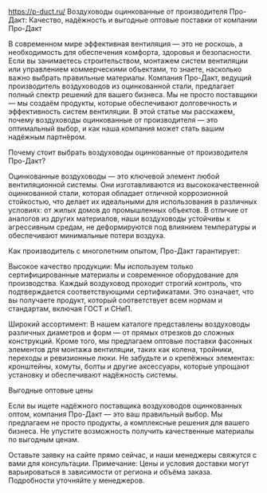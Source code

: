 https://p-duct.ru/
Воздуховоды оцинкованные от производителя Про-Дакт: Качество, надёжность и выгодные оптовые поставки от компании Про-Дакт

В современном мире эффективная вентиляция — это не роскошь, а необходимость для обеспечения комфорта, здоровья и безопасности. Если вы занимаетесь строительством, монтажем систем вентиляции или управлением коммерческими объектами, то знаете, насколько важно выбрать правильные материалы. Компания Про-Дакт, ведущий производитель воздуховодов из оцинкованной стали, предлагает полный спектр решений для вашего бизнеса. Мы не просто поставщики — мы создаём продукты, которые обеспечивают долговечность и эффективность систем вентиляции. В этой статье мы расскажем, почему воздуховоды оцинкованные от производителя — это оптимальный выбор, и как наша компания может стать вашим надёжным партнёром.

Почему стоит выбрать воздуховоды оцинкованные от производителя Про-Дакт?

Оцинкованные воздуховоды — это ключевой элемент любой вентиляционной системы. Они изготавливаются из высококачественной оцинкованной стали, которая обладает отличной коррозионной стойкостью, что делает их идеальными для использования в различных условиях: от жилых домов до промышленных объектов. В отличие от аналогов из других материалов, наши воздуховоды устойчивы к агрессивным средам, не деформируются под влиянием температуры и обеспечивают минимальные потери воздуха.

Как производитель с многолетним опытом, Про-Дакт гарантирует:

Высокое качество продукции: Мы используем только сертифицированные материалы и современное оборудование для производства. Каждый воздуховод проходит строгий контроль, что подтверждается соответствующими сертификатами. Это означает, что вы получаете продукт, который соответствует всем нормам и стандартам, включая ГОСТ и СНиП.

Широкий ассортимент: В нашем каталоге представлены воздуховоды различных диаметров и форм — от прямых отрезков до сложных конструкций. Кроме того, мы предлагаем оптовые поставки фасонных элементов для монтажа вентиляции, таких как колена, тройники, переходы и ревизионные люки. Не забудьте и о крепёжных элементах: кронштейны, хомуты, болты и другие аксессуары, которые упрощают установку и обеспечивают надёжность системы.

Выгодные оптовые цены

Если вы ищете надёжного поставщика воздуховодов оцинкованных оптом, компания Про-Дакт — это ваш правильный выбор. Мы предлагаем не просто продукты, а комплексные решения для вашего бизнеса. Не упустите возможность получить качественные материалы по выгодным ценам.

Оставьте заявку на сайте прямо сейчас, и наши менеджеры свяжутся с вами для консультации. 
Примечание: Цены и условия доставки могут варьироваться в зависимости от региона и объёма заказа. Подробности уточняйте у менеджеров.
